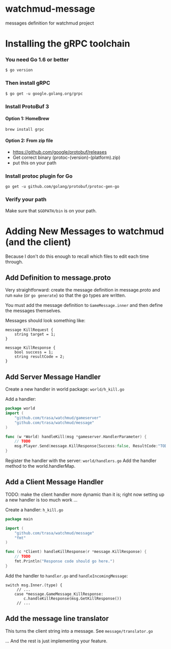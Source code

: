 # watchmud-message
messages definition for watchmud project

# Installing the gRPC toolchain

### You need Go 1.6 or better

    $ go version

### Then install gRPC

    $ go get -u google.golang.org/grpc

### Install ProtoBuf 3

#### Option 1: HomeBrew

    brew install grpc

#### Option 2: From zip file

* https://github.com/google/protobuf/releases
* Get correct binary (protoc-(version)-(platform).zip)
* put this on your path
 
### Install protoc plugin for Go

    go get -u github.com/golang/protobuf/protoc-gen-go
    
### Verify your path

Make sure that `$GOPATH/bin` is on your path.    


# Adding New Messages to watchmud (and the client)

Because I don't do this enough to recall which files to edit each 
time through.

## Add Definition to message.proto

Very straightforward: create the message definition in message.proto 
and run `make` (or `go generate`) so that the go types are written.

You must add the message definition to `GameMessage.inner` and then
define the messages themselves.

Messages should look something like:

```
message KillRequest {
    string target = 1;
}

message KillResponse {
    bool success = 1;
    string resultCode = 2;
}
```

## Add Server Message Handler

Create a new handler in world package: `world/h_kill.go`

Add a handler:

```go
package world
import (
	"github.com/trasa/watchmud/gameserver"
    "github.com/trasa/watchmud/message"
)

func (w *World) handleKill(msg *gameserver.HandlerParameter) {
	// TODO
    msg.Player.Send(message.KillResponse{Success:false, ResultCode:"TODO"})
}
```

Register the handler with the server: `world/handlers.go`
Add the handler method to the world.handlerMap.


## Add a Client Message Handler

TODO: make the client handler more dynamic than it is; right now setting
up a new handler is too much work ...

Create a handler: `h_kill.go`

```go
package main

import (
	"github.com/trasa/watchmud/message"
	"fmt"
)

func (c *Client) handleKillResponse(r *message.KillResponse) {
	// TODO
	fmt.Println("Response code should go here.")
}
```

Add the handler to `handler.go` and `handleIncomingMessage`:

```
switch msg.Inner.(type) {
     // ...
    case *message.GameMessage_KillResponse:
        c.handleKillResponse(msg.GetKillResponse())
     // ...
```

## Add the message line translator

This turns the client string into a message. See `message/translator.go`


... And the rest is just implementing your feature.


